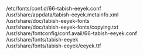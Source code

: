 /etc/fonts/conf.d/66-tabish-eeyek.conf  
/usr/share/appdata/tabish-eeyek.metainfo.xml  
/usr/share/doc/tabish-eeyek-fonts  
/usr/share/doc/tabish-eeyek-fonts/copying.txt  
/usr/share/fontconfig/conf.avail/66-tabish-eeyek.conf  
/usr/share/fonts/tabish-eeyek  
/usr/share/fonts/tabish-eeyek/eeyek.ttf  

